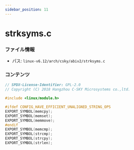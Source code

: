 ```yaml
---
sidebar_position: 11
---
```

# strksyms.c

### ファイル情報

- パス: `linux-v6.12/arch/csky/abiv2/strksyms.c`

### コンテンツ

```c
// SPDX-License-Identifier: GPL-2.0
// Copyright (C) 2018 Hangzhou C-SKY Microsystems co.,ltd.

#include <linux/module.h>

#ifdef CONFIG_HAVE_EFFICIENT_UNALIGNED_STRING_OPS
EXPORT_SYMBOL(memcpy);
EXPORT_SYMBOL(memset);
EXPORT_SYMBOL(memmove);
#endif
EXPORT_SYMBOL(memcmp);
EXPORT_SYMBOL(strcmp);
EXPORT_SYMBOL(strcpy);
EXPORT_SYMBOL(strlen);

```
